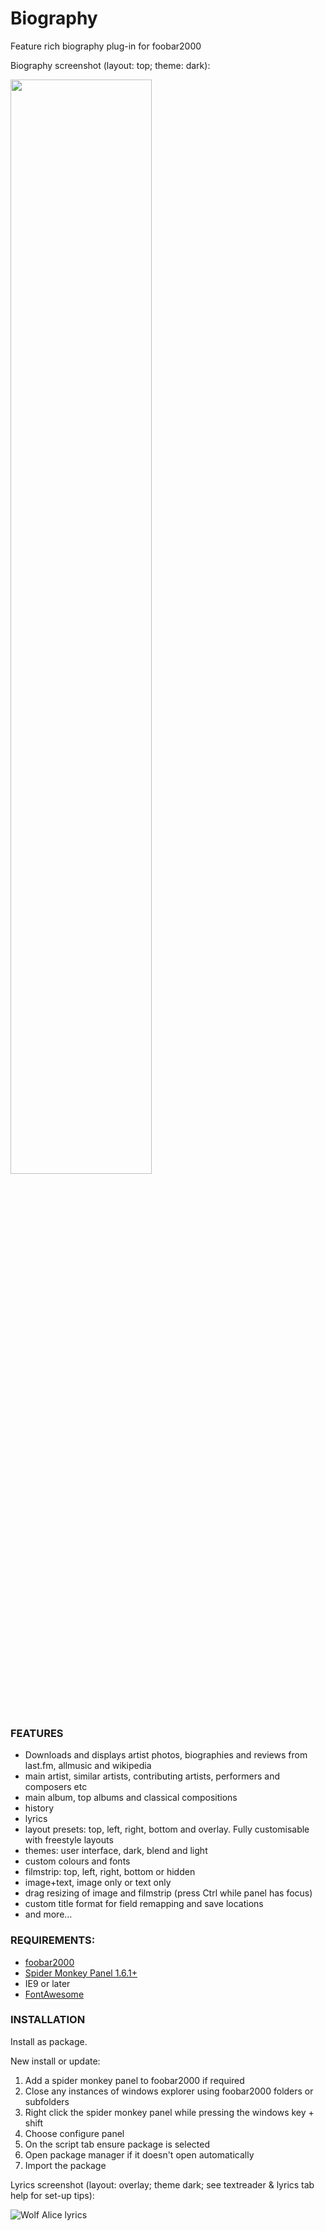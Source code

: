 # Biography

<!-- <img src= "https://img.shields.io/github/v/release/Wil-b/Biography?include_prereleases">[![CodeFactor](https://www.codefactor.io/repository/github/wil-b/smp-scripts/badge?s=e31aef34da666a7f881d60c035843654ee451e7d)](https://www.codefactor.io/repository/github/wil-b/smp-scripts) -->

 Feature rich biography plug-in for foobar2000
 
 Biography screenshot (layout: top; theme: dark):
 
 <img src="https://user-images.githubusercontent.com/35600752/155892284-bfc3231f-f615-403a-aab9-096073355bd9.png" width=67%>

 <!-- <img src="https://user-images.githubusercontent.com/35600752/155891911-6dfbd745-e16e-4481-b83c-f9c494ebdc98.png" width=67%> -->
 <!-- ![Wolf Alice Bio](https://user-images.githubusercontent.com/35600752/155892604-7fc1a9bc-0e12-4c5c-9b59-21eabd2d0572.png) -->
 <!-- ![Wolf Alice Bio Blue](https://user-images.githubusercontent.com/35600752/155892775-7f597655-d445-4355-bd55-a9c0a04393d6.png) -->
 <!-- <img src="'https://user-images.githubusercontent.com/35600752/118565002-54f93780-b769-11eb-86bc-79fed003268e.png" width=67%> -->
 <!-- ![beatles](https://user-images.githubusercontent.com/35600752/118565002-54f93780-b769-11eb-86bc-79fed003268e.png) -->
 <!-- ![lyrics](https://user-images.githubusercontent.com/35600752/155840286-84a6d76a-dfe6-4587-9ab9-e98b4f8f3013.png) -->

### FEATURES
- Downloads and displays artist photos, biographies and reviews from last.fm, allmusic and wikipedia
- main artist, similar artists, contributing artists, performers and composers etc
- main album, top albums and classical compositions
- history
- lyrics
- layout presets: top, left, right, bottom and overlay. Fully customisable with freestyle layouts
- themes: user interface, dark, blend and light
- custom colours and fonts
- filmstrip: top, left, right, bottom or hidden
- image+text, image only or text only
- drag resizing of image and filmstrip (press Ctrl while panel has focus)
- custom title format for field remapping and save locations
- and more...

### REQUIREMENTS:
- [foobar2000](https://www.foobar2000.org)
- [Spider Monkey Panel 1.6.1+](https://www.foobar2000.org/components)
- IE9 or later
- [FontAwesome](https://github.com/FortAwesome/Font-Awesome/blob/fa-4/fonts/fontawesome-webfont.ttf?raw=true)

### INSTALLATION
Install as package.

New install or update:
1) Add a spider monkey panel to foobar2000 if required
2) Close any instances of windows explorer using foobar2000 folders or subfolders
3) Right click the spider monkey panel while pressing the windows key + shift
4) Choose configure panel
5) On the script tab ensure package is selected
6) Open package manager if it doesn't open automatically
7) Import the package

Lyrics screenshot (layout: overlay; theme dark; see textreader & lyrics tab help for set-up tips):

![Wolf Alice lyrics](https://user-images.githubusercontent.com/35600752/155892617-06bcf059-bfd9-43dd-bc61-8a06e2da81df.png)
